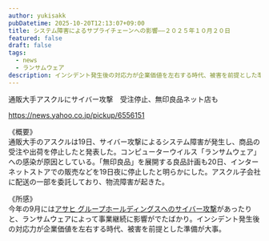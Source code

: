 ```yaml
---
author: yukisakk
pubDatetime: 2025-10-20T12:13:07+09:00
title: システム障害によるサプライチェーンへの影響——２０２５年１０月２０日
featured: false
draft: false
tags:
  - news
  - ランサムウェア
description: インシデント発生後の対応力が企業価値を左右する時代、被害を前提とした準備が大事。
---
```


通販大手アスクルにサイバー攻撃　受注停止、無印良品ネット店も

https://news.yahoo.co.jp/pickup/6556151

《概要》\
通販大手のアスクルは19日、サイバー攻撃によるシステム障害が発生し、商品の受注や出荷を停止したと発表した。コンピューターウイルス「ランサムウェア」への感染が原因としている。「無印良品」を展開する良品計画も20日、インターネットストアでの販売などを19日夜に停止したと明らかにした。アスクル子会社に配送の一部を委託しており、物流障害が起きた。

《所感》\
今年の9月には[アサヒ グループホールディングスへのサイバー攻撃](https://rocket-boys.co.jp/security-measures-lab/asahi-group-holdings-cyberattack-halts-production-and-impacts-group-companies/)があったりと、ランサムウェアによって事業継続に影響がでたばかり。インシデント発生後の対応力が企業価値を左右する時代、被害を前提とした準備が大事。

